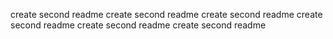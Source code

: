 create second readme
create second readme
create second readme
create second readme
create second readme
create second readme

